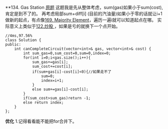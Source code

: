 **134. Gas Station <a href="https://leetcode-cn.com/problems/gas-station/">原题</a>
这题我是先从整体考虑，sum(gas)如果小于sum(cost),肯定是到不了的。
再考虑局部sum+diff[i] (目前的汽油量)如果小于零的话就让i+1做新的起点，有点像<a href="https://leetcode-cn.com/problems/majority-element/">169. Majority Element</a>，遍历一遍i就可以知道起点在哪。
实际意义上类似于<a href="https://leetcode-cn.com/problems/best-time-to-buy-and-sell-stock-ii/">122.炒股 </a>，如果是亏的就换下一个点开始。


    //4ms,97.56%
    class Solution {
    public:
        int canCompleteCircuit(vector<int>& gas, vector<int>& cost) {
            int sum_gas=0,sum_cost=0,sum=0,index=0;
            for(int i=0;i<gas.size();i++){
                sum_gas+=gas[i];
                sum_cost+=cost[i];
                if(sum+gas[i]-cost[i]<0){//如果走不了
                    sum=0;
                    index=i+1;
                }
                else sum+=gas[i]-cost[i];
            }
            if(sum_cost>sum_gas)return -1;
            else return index;
        }
    };

**优化**
1.记得看看能不能把for合并下。
